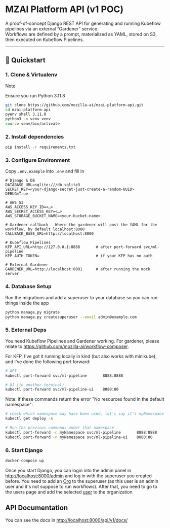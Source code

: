 # MZAI Platform API (v1 POC)

A proof-of-concept Django REST API for generating and running Kubeflow pipelines via an external “Gardener” service.  
Workflows are defined by a prompt, materialized as YAML, stored on S3, then executed on Kubeflow Pipelines.  

---

## 🚀 Quickstart

### 1. Clone & Virtualenv
> [!NOTE]
> Ensure you run Python 3.11.8

```bash
git clone https://github.com/mozilla-ai/mzai-platform-api.git
cd mzai-platform-api
pyenv shell 3.11.8
python3 -m venv venv
source venv/bin/activate
```

### 2. Install dependencies

```bash
pip install -r requirements.txt
```

### 3. Configure Environment

Copy `.env.example` into `.env` and fill in

```dotenv
# Django & DB
DATABASE_URL=sqlite:///db.sqlite3  
SECRET_KEY=<your-django-secret-just-create-a-random-UUID>  
DEBUG=True  

# AWS S3
AWS_ACCESS_KEY_ID=<…>
AWS_SECRET_ACCESS_KEY=<…>
AWS_STORAGE_BUCKET_NAME=<your-bucket-name>

# Gardener callback - Where the gardener will post the YAML for the workflow. by default localhost:8000
CALLBACK_BASE_URL=http://localhost:8000

# Kubeflow Pipelines
KFP_API_URL=http://127.0.0.1:8888       # after port-forward svc/ml-pipeline
KFP_AUTH_TOKEN=                         # if your KFP has no auth

# External Gardener
GARDENER_URL=http://localhost:8001      # after running the mock server

```
### 4. Database Setup
Run the migrations and add a superuser to your database so you can run things inside the app

```bash
python manage.py migrate
python manage.py createsuperuser --email admin@example.com
```


### 5. External Deps


You need Kubeflow Pipelines and Gardener working. For gardener, please relate to https://github.com/mozilla-ai/workflow-composer.

For KFP, I've got it running locally in kind (but also works with minikube), and I've done the following port forward:

```bash
# API
kubectl port-forward svc/ml-pipeline       8888:8888

# UI (in another terminal)
kubectl port-forward svc/ml-pipeline-ui    8080:80
```

Note: if these commands return the error "No resources found in the default namespace": 

```bash
# check which namespace may have been used, let's say it's myNamespace
kubectl get deploy -A 

# Run the previous commands under that namespace
kubectl port-forward -n myNamespace svc/ml-pipeline       8888:8888
kubectl port-forward -n myNamespace svc/ml-pipeline-ui    8080:80
```


### 6. Start Django

```bash
docker-compose up
```

Once you start Django, you can login into the admin panel in
[http://localhost:8000/admin](http://localhost:8000/admin) and log in with the superuser you created before. You need to add an [Org](http://localhost:8000/admin/core/org/) to the superuser (as this user is an admin user and it's not suppose to run workflows). After that, you need to go to the users page and add the selected [user](http://localhost:8000/admin/core/customuser/) to the organization

## API Documentation

You can see the docs in [http://localhost:8000/api/v1/docs/](http://localhost:8000/api/v1/docs/)